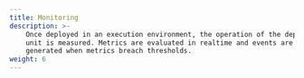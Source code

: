 ```yaml
---
title: Monitoring
description: >-
    Once deployed in an execution environment, the operation of the deployment 
    unit is measured. Metrics are evaluated in realtime and events are 
    generated when metrics breach thresholds.
weight: 6
---
```

